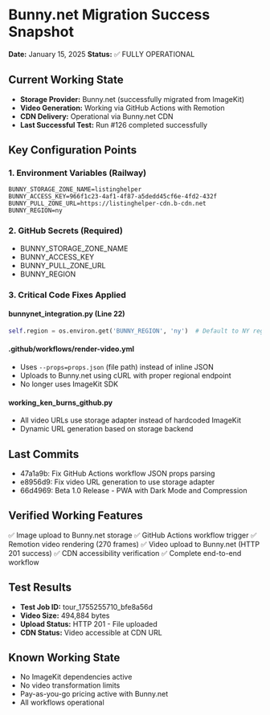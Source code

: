 # Bunny.net Migration Success Snapshot
**Date:** January 15, 2025
**Status:** ✅ FULLY OPERATIONAL

## Current Working State
- **Storage Provider:** Bunny.net (successfully migrated from ImageKit)
- **Video Generation:** Working via GitHub Actions with Remotion
- **CDN Delivery:** Operational via Bunny.net CDN
- **Last Successful Test:** Run #126 completed successfully

## Key Configuration Points

### 1. Environment Variables (Railway)
```
BUNNY_STORAGE_ZONE_NAME=listinghelper
BUNNY_ACCESS_KEY=966f1c23-4af1-4f87-a5dedd45cf6e-4fd2-432f
BUNNY_PULL_ZONE_URL=https://listinghelper-cdn.b-cdn.net
BUNNY_REGION=ny
```

### 2. GitHub Secrets (Required)
- BUNNY_STORAGE_ZONE_NAME
- BUNNY_ACCESS_KEY  
- BUNNY_PULL_ZONE_URL
- BUNNY_REGION

### 3. Critical Code Fixes Applied

#### bunnynet_integration.py (Line 22)
```python
self.region = os.environ.get('BUNNY_REGION', 'ny')  # Default to NY region
```

#### .github/workflows/render-video.yml
- Uses `--props=props.json` (file path) instead of inline JSON
- Uploads to Bunny.net using cURL with proper regional endpoint
- No longer uses ImageKit SDK

#### working_ken_burns_github.py
- All video URLs use storage adapter instead of hardcoded ImageKit
- Dynamic URL generation based on storage backend

## Last Commits
- 47a1a9b: Fix GitHub Actions workflow JSON props parsing
- e8956d9: Fix video URL generation to use storage adapter
- 66d4969: Beta 1.0 Release - PWA with Dark Mode and Compression

## Verified Working Features
✅ Image upload to Bunny.net storage
✅ GitHub Actions workflow trigger
✅ Remotion video rendering (270 frames)
✅ Video upload to Bunny.net (HTTP 201 success)
✅ CDN accessibility verification
✅ Complete end-to-end workflow

## Test Results
- **Test Job ID:** tour_1755255710_bfe8a56d
- **Video Size:** 494,884 bytes
- **Upload Status:** HTTP 201 - File uploaded
- **CDN Status:** Video accessible at CDN URL

## Known Working State
- No ImageKit dependencies active
- No video transformation limits
- Pay-as-you-go pricing active with Bunny.net
- All workflows operational